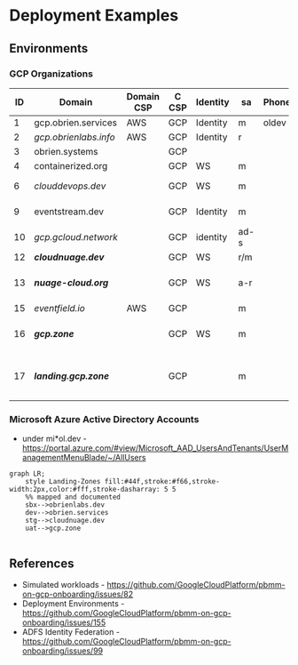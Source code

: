 # Deployment Examples

## Environments

### GCP Organizations

ID | Domain | Domain CSP | C CSP | Identity | sa | Phone | MFA | Credits | Use | Quotas
---|---|---|---|---|---|---|---|---|---|---
1 | gcp.obrien.services | AWS | GCP | Identity | m | oldev | | 0618 | LZ 0323 | 10 proj
2 | _gcp.obrienlabs.info_ | AWS | GCP | Identity | r | | | 1102 | empty |
3 | obrien.systems | | GCP | | | | | | |
4 | containerized.org | | GCP | WS | m | | | | LZ |
6 | _clouddevops.dev_ | | GCP | WS | m | | | 0716 | mostly empty |
9 | eventstream.dev| | GCP | Identity | m | | | - | very empty |
10 | _gcp.gcloud.network_ | | GCP | identity | ad-s | | | | very empty |
12 | ***cloudnuage.dev*** | | GCP | WS | r/m | | | 0902 | LZ june |
13 | ***nuage-cloud.org*** | | GCP | WS | a-r | | | 0904 | empty - with gcp.zone | 2 billing
15 | _eventfield.io_ | AWS | GCP | | m | | | 0 | empty |
16 | ***gcp.zone*** | | GCP | WS | m | | | 1104 | LZ manual - with n-c.org |
17 | ***landing.gcp.zone*** | | GCP | | m | | | 1113 | LZ automated CD - with n-c.org |

### Microsoft Azure Active Directory Accounts
- under mi*ol.dev - https://portal.azure.com/#view/Microsoft_AAD_UsersAndTenants/UserManagementMenuBlade/~/AllUsers


```mermaid
graph LR;
    style Landing-Zones fill:#44f,stroke:#f66,stroke-width:2px,color:#fff,stroke-dasharray: 5 5
    %% mapped and documented
    sbx-->obrienlabs.dev
    dev-->obrien.services
    stg-->cloudnuage.dev
    uat-->gcp.zone
    
```
## References
- Simulated workloads - https://github.com/GoogleCloudPlatform/pbmm-on-gcp-onboarding/issues/82
- Deployment Environments - https://github.com/GoogleCloudPlatform/pbmm-on-gcp-onboarding/issues/155
- ADFS Identity Federation - https://github.com/GoogleCloudPlatform/pbmm-on-gcp-onboarding/issues/99

